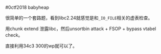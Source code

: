 #0ctf2018 babyheap

很简单的一个套路题，看到libc2.24就感觉是和`_IO_FILE`相关的虚表检查。

用chunk extend 泄露libc，然后unsortbin attack + FSOP + bypass vtabel check。

直接利用34c3 300的wp就可以了。
